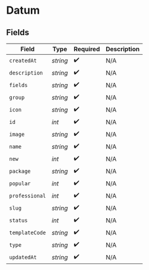# Datum


## Fields

| Field              | Type               | Required           | Description        |
| ------------------ | ------------------ | ------------------ | ------------------ |
| `createdAt`        | *string*           | :heavy_check_mark: | N/A                |
| `description`      | *string*           | :heavy_check_mark: | N/A                |
| `fields`           | *string*           | :heavy_check_mark: | N/A                |
| `group`            | *string*           | :heavy_check_mark: | N/A                |
| `icon`             | *string*           | :heavy_check_mark: | N/A                |
| `id`               | *int*              | :heavy_check_mark: | N/A                |
| `image`            | *string*           | :heavy_check_mark: | N/A                |
| `name`             | *string*           | :heavy_check_mark: | N/A                |
| `new`              | *int*              | :heavy_check_mark: | N/A                |
| `package`          | *string*           | :heavy_check_mark: | N/A                |
| `popular`          | *int*              | :heavy_check_mark: | N/A                |
| `professional`     | *int*              | :heavy_check_mark: | N/A                |
| `slug`             | *string*           | :heavy_check_mark: | N/A                |
| `status`           | *int*              | :heavy_check_mark: | N/A                |
| `templateCode`     | *string*           | :heavy_check_mark: | N/A                |
| `type`             | *string*           | :heavy_check_mark: | N/A                |
| `updatedAt`        | *string*           | :heavy_check_mark: | N/A                |